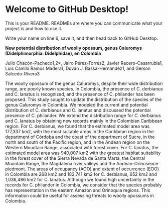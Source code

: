 # Welcome to GitHub Desktop!

This is your README. READMEs are where you can communicate what your project is and how to use it.

Write your name on line 6, save it, and then head back to GitHub Desktop.

**New potential distribution of woolly opossum, genus Caluromys (Didelphimorphia: Didelphidae), en Colombia**

Julio Chacón-Pacheco1,2*, Jairo Pérez-Torres2, Javier Racero-Casarrubia1, Luis Camilo Ramos Madera1, Duván J. Bassa-Hernández1, and Gerson Salcedo-Rivera3 

The woolly opossum of the genus Caluromys, despite their wide distribution range, are poorly known species.  In Colombia, the presence of C. derbianus and C. lanatus is recognized, and the presence of C. philander has been proposed.  This study sought to update the distribution of the species of the genus Caluromys in Colombia.  We modeled the current and potential distribution of C. derbianus and C. lanatus and discussed the potential presence of C. philander.  We extend the distribution range for C. derbianus and C. lanatus by obtaining new records mainly in the Colombian Caribbean region.  For C. derbianus, we found that the estimated model area was 177,337 km2, with the most suitable areas in the Caribbean region in the department of Córdoba and the coast of the department of Sucre, in the north and south of the Pacific region, and in the Andean region on the Western Mountain Range, associated with forest cover.  For C. lanatus, the estimated model area was 940,007 km2 with the greatest habitat suitability in the forest cover of the Sierra Nevada de Santa Marta, the Central Mountain Range, the Magdalena river valleys and the Andean-Orinosence piedmont.  The areas of occupancy (AOO) and extent of occurrence (EOO) in Colombia are 268 km2 and 182,741 km2 for C. derbianus, 652 km2 and 1,036,486 km2 for C. lanatus.  Although we found high uncertainty in the records for C. philander in Colombia, we consider that the species probably has representation in the eastern Amazon and Orinoquia regions.  This information could be useful for assessing threats to woolly opossums in Colombia.
